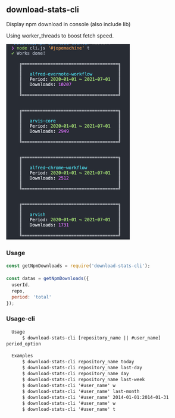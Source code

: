 ## download-stats-cli

Display npm download in console (also include lib)

Using worker_threads to boost fetch speed.

![](./demo.png)

### Usage

```js
const getNpmDownloads = require('download-stats-cli');

const datas = getNpmDownloads({
  userId,
  repo,
  period: 'total'
});
```

### Usage-cli

```
  Usage
      $ download-stats-cli [repository_name || #user_name] period_option

  Examples
      $ download-stats-cli repository_name today
      $ download-stats-cli repository_name last-day
      $ download-stats-cli repository_name day
      $ download-stats-cli repository_name last-week
      $ download-stats-cli '#user_name' w
      $ download-stats-cli '#user_name' last-month
      $ download-stats-cli '#user_name' 2014-01-01:2014-01-31
      $ download-stats-cli '#user_name' w
      $ download-stats-cli '#user_name' t
```
